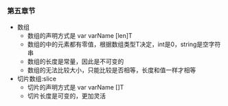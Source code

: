 ### 第五章节
 - 数组
   - 数组的声明方式是 var varName [len]T
   - 数组的中的元素都有零值，根据数组类型T决定，int是0，string是空字符串
   - 数组的长度是常量，因此是不可变的
   - 数组的无法比较大小，只能比较是否相等，长度和值一样才相等
 - 切片数组:slice
   - 切片的声明方式是 var varName []T
   - 切片长度是可变的，更加灵活 